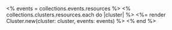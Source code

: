 ---
---
<% events = collections.events.resources %>
<% collections.clusters.resources.each do |cluster| %>
  <%= render Cluster.new(cluster: cluster, events: events) %>
<% end %>